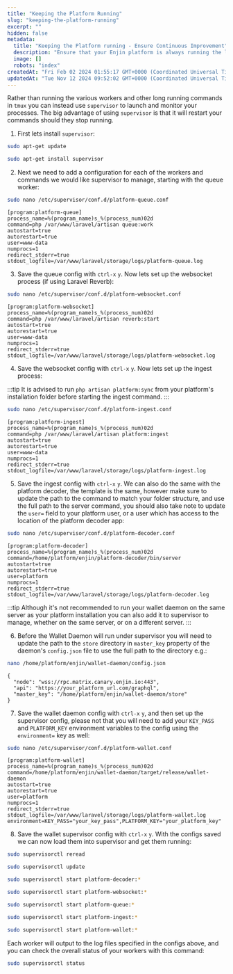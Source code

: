 ```yaml
---
title: "Keeping the Platform Running"
slug: "keeping-the-platform-running"
excerpt: ""
hidden: false
metadata: 
  title: "Keeping the Platform running - Ensure Continuous Improvement"
  description: "Ensure that your Enjin platform is always running the latest version with this guide to keeping the platform running."
  image: []
  robots: "index"
createdAt: "Fri Feb 02 2024 01:55:17 GMT+0000 (Coordinated Universal Time)"
updatedAt: "Tue Nov 12 2024 09:52:02 GMT+0000 (Coordinated Universal Time)"
---
```

Rather than running the various workers and other long running commands in `tmux` you can instead use `supervisor` to launch and monitor your processes.  The big advantage of using `supervisor` is that it will restart your commands should they stop running.

1. First lets install `supervisor`:

```bash
sudo apt-get update

sudo apt-get install supervisor
```

2. Next we need to add a configuration for each of the workers and commands we would like supervisor to manage, starting with the queue worker:

```bash
sudo nano /etc/supervisor/conf.d/platform-queue.conf
```

```text
[program:platform-queue]
process_name=%(program_name)s_%(process_num)02d
command=php /var/www/laravel/artisan queue:work
autostart=true
autorestart=true
user=www-data
numprocs=1
redirect_stderr=true
stdout_logfile=/var/www/laravel/storage/logs/platform-queue.log
```

3. Save the queue config with `ctrl-x` `y`. Now lets set up the websocket process (if using Laravel Reverb):

```bash
sudo nano /etc/supervisor/conf.d/platform-websocket.conf
```

```text
[program:platform-websocket]
process_name=%(program_name)s_%(process_num)02d
command=php /var/www/laravel/artisan reverb:start
autostart=true
autorestart=true
user=www-data
numprocs=1
redirect_stderr=true
stdout_logfile=/var/www/laravel/storage/logs/platform-websocket.log
```

4. Save the websocket config with `ctrl-x` `y`. Now lets set up the ingest process:

:::tip
It is advised to run `php artisan platform:sync` from your platform's installation folder before starting the ingest command.
:::

```bash
sudo nano /etc/supervisor/conf.d/platform-ingest.conf
```

```text
[program:platform-ingest]
process_name=%(program_name)s_%(process_num)02d
command=php /var/www/laravel/artisan platform:ingest
autostart=true
autorestart=true
user=www-data
numprocs=1
redirect_stderr=true
stdout_logfile=/var/www/laravel/storage/logs/platform-ingest.log
```

5. Save the ingest config with `ctrl-x` `y`.  We can also do the same with the platform decoder, the template is the same, however make sure to update the path to the command to match your folder structure, and use the full path to the server command, you should also take note to update the `user=` field to your platform user, or a user which has access to the location of the platform decoder app:

```bash
sudo nano /etc/supervisor/conf.d/platform-decoder.conf
```

```text
[program:platform-decoder]
process_name=%(program_name)s_%(process_num)02d
command=/home/platform/enjin/platform-decoder/bin/server
autostart=true
autorestart=true
user=platform
numprocs=1
redirect_stderr=true
stdout_logfile=/var/www/laravel/storage/logs/platform-decoder.log
```

:::tip
Although it's not recommended to run your wallet daemon on the same server as your platform installation you can also add it to supervisor to manage, whether on the same server, or on a different server.
:::

6. Before the Wallet Daemon will run under supervisor you will need to update the path to the `store` directory in `master_key` property of the daemon's `config.json` file to use the full path to the directory e.g.:

```bash
nano /home/platform/enjin/wallet-daemon/config.json
```

```text
{
  "node": "wss://rpc.matrix.canary.enjin.io:443",
  "api": "https://your_platform_url.com/graphql",
  "master_key": "/home/platform/enjin/wallet-daemon/store"
}
```

7. Save the wallet daemon config with `ctrl-x` `y`, and then set up the supervisor config, please not that you will need to add your `KEY_PASS` and `PLATFORM_KEY` environment variables to the config using the `environment=` key as well:

```bash
sudo nano /etc/supervisor/conf.d/platform-wallet.conf
```

```text
[program:platform-wallet]
process_name=%(program_name)s_%(process_num)02d
command=/home/platform/enjin/wallet-daemon/target/release/wallet-daemon
autostart=true
autorestart=true
user=platform
numprocs=1
redirect_stderr=true
stdout_logfile=/var/www/laravel/storage/logs/platform-wallet.log
environment=KEY_PASS="your_key_pass",PLATFORM_KEY="your_platform_key"
```

8. Save the wallet supervisor config with `ctrl-x` `y`.  With the configs saved we can now load them into supervisor and get them running:

```bash
sudo supervisorctl reread

sudo supervisorctl update

sudo supervisorctl start platform-decoder:*

sudo supervisorctl start platform-websocket:*

sudo supervisorctl start platform-queue:*

sudo supervisorctl start platform-ingest:*

sudo supervisorctl start platform-wallet:*
```

Each worker will output to the log files specified in the configs above, and you can check the overall status of your workers with this command:

```bash
sudo supervisorctl status
```
